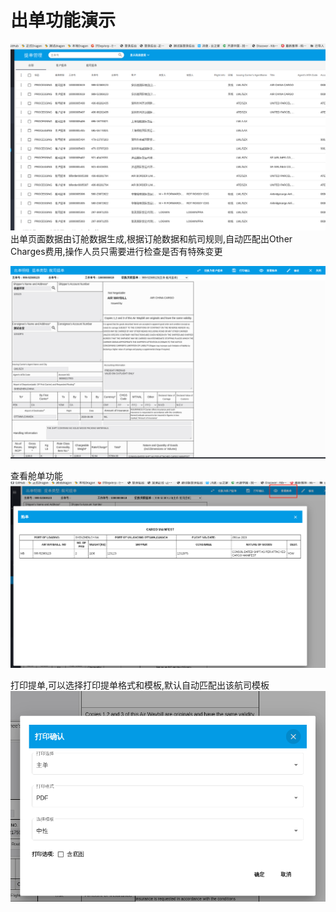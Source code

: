 # 出单功能演示

![enter description here](./images/airwaybill.png)
出单页面数据由订舱数据生成,根据订舱数据和航司规则,自动匹配出Other Charges费用,操作人员只需要进行检查是否有特殊变更

![enter description here](./images/bookingorder10.png)

查看舱单功能
![enter description here](./images/bookingorder12.png)

打印提单,可以选择打印提单格式和模板,默认自动匹配出该航司模板
![enter description here](./images/bookingorder11.png)